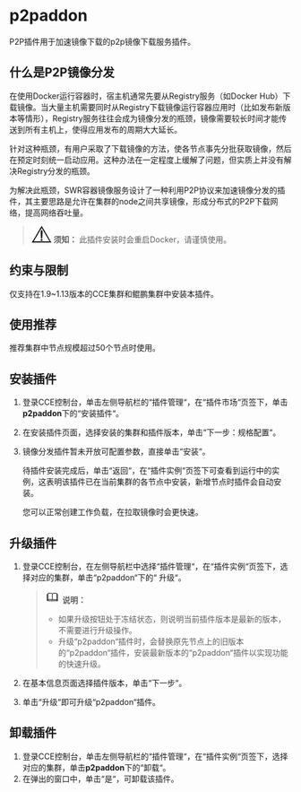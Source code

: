 # p2paddon<a name="cce_01_0065"></a>

P2P插件用于加速镜像下载的p2p镜像下载服务插件。

## 什么是P2P镜像分发<a name="section2108141723819"></a>

在使用Docker运行容器时，宿主机通常先要从Registry服务（如Docker Hub）下载镜像。当大量主机需要同时从Registry下载镜像运行容器应用时（比如发布新版本等情形），Registry服务往往会成为镜像分发的瓶颈，镜像需要较长时间才能传送到所有主机上，使得应用发布的周期大大延长。

针对这种瓶颈，有用户采取了下载镜像的方法，使各节点事先分批获取镜像，然后在预定时刻统一启动应用。这种办法在一定程度上缓解了问题，但实质上并没有解决Registry分发的瓶颈。

为解决此瓶颈，SWR容器镜像服务设计了一种利用P2P协议来加速镜像分发的插件，其主要思路是允许在集群的node之间共享镜像，形成分布式的P2P下载网络，提高网络吞吐量。

>![](public_sys-resources/icon-notice.gif) **须知：** 
>此插件安装时会重启Docker，请谨慎使用。

## 约束与限制<a name="section760916919226"></a>

仅支持在1.9\~1.13版本的CCE集群和鲲鹏集群中安装本插件。

## 使用推荐<a name="section1666222134117"></a>

推荐集群中节点规模超过50个节点时使用。

## 安装插件<a name="section168262264114"></a>

1.  登录CCE控制台，单击左侧导航栏的“插件管理“，在“插件市场“页签下，单击**p2paddon**下的“安装插件“。
2.  在安装插件页面，选择安装的集群和插件版本，单击“下一步：规格配置“。
3.  镜像分发插件暂未开放可配置参数，直接单击“安装“。

    待插件安装完成后，单击“返回“，在“插件实例“页签下可查看到运行中的实例，这表明该插件已在当前集群的各节点中安装，新增节点时插件会自动安装。

    您可以正常创建工作负载，在拉取镜像时会更快速。


## 升级插件<a name="section23441939916"></a>

1.  登录CCE控制台，在左侧导航栏中选择“插件管理“，在“插件实例“页签下，选择对应的集群，单击“p2paddon“下的“ 升级“。

    >![](public_sys-resources/icon-note.gif) **说明：** 
    >-   如果升级按钮处于冻结状态，则说明当前插件版本是最新的版本，不需要进行升级操作。
    >-   升级“p2paddon“插件时，会替换原先节点上的旧版本的“p2paddon“插件，安装最新版本的“p2paddon“插件以实现功能的快速升级。

2.  在基本信息页面选择插件版本，单击“下一步“。
3.  单击“升级“即可升级“p2paddon“插件。

## 卸载插件<a name="section941314272594"></a>

1.  登录CCE控制台，单击左侧导航栏的“插件管理“，在“插件实例“页签下，选择对应的集群，单击**p2paddon**下的“卸载“。
2.  在弹出的窗口中，单击“是“，可卸载该插件。

